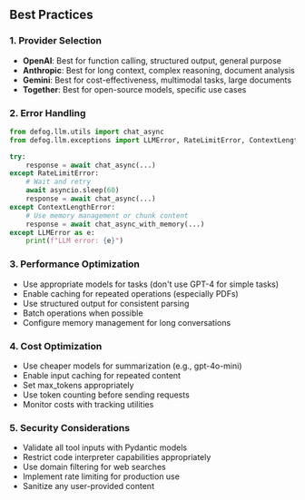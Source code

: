 ## Best Practices

### 1. Provider Selection

- **OpenAI**: Best for function calling, structured output, general purpose
- **Anthropic**: Best for long context, complex reasoning, document analysis
- **Gemini**: Best for cost-effectiveness, multimodal tasks, large documents
- **Together**: Best for open-source models, specific use cases

### 2. Error Handling

```python
from defog.llm.utils import chat_async
from defog.llm.exceptions import LLMError, RateLimitError, ContextLengthError

try:
    response = await chat_async(...)
except RateLimitError:
    # Wait and retry
    await asyncio.sleep(60)
    response = await chat_async(...)
except ContextLengthError:
    # Use memory management or chunk content
    response = await chat_async_with_memory(...)
except LLMError as e:
    print(f"LLM error: {e}")
```

### 3. Performance Optimization

- Use appropriate models for tasks (don't use GPT-4 for simple tasks)
- Enable caching for repeated operations (especially PDFs)
- Use structured output for consistent parsing
- Batch operations when possible
- Configure memory management for long conversations

### 4. Cost Optimization

- Use cheaper models for summarization (e.g., gpt-4o-mini)
- Enable input caching for repeated content
- Set max_tokens appropriately
- Use token counting before sending requests
- Monitor costs with tracking utilities

### 5. Security Considerations

- Validate all tool inputs with Pydantic models
- Restrict code interpreter capabilities appropriately
- Use domain filtering for web searches
- Implement rate limiting for production use
- Sanitize any user-provided content